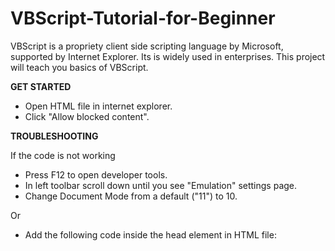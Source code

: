 # VBScript-Tutorial-for-Beginner
VBScript is a propriety client side scripting language by Microsoft, supported by Internet Explorer. Its is widely used in enterprises. This project will teach you basics of VBScript.

**GET STARTED**

- Open HTML file in internet explorer.
- Click "Allow blocked content".

**TROUBLESHOOTING**

If the code is not working

- Press F12 to open developer tools.
- In left toolbar scroll down until you see "Emulation" settings page.
- Change Document Mode from a default ("11") to 10.

Or
 
- Add the following code inside the head element in HTML file:
    <meta http-equiv="x-ua-compatible" content="IE=10">
